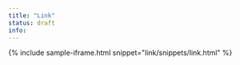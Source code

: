 ```yaml
---
title: "Link"
status: draft
info:
---
```


{% include sample-iframe.html snippet="link/snippets/link.html" %}